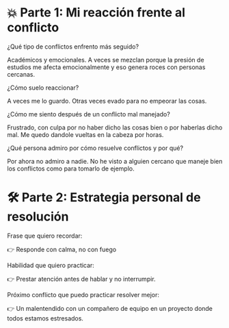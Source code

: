 # 💥 Parte 1: Mi reacción frente al conflicto

¿Qué tipo de conflictos enfrento más seguido?

Académicos y emocionales. A veces se mezclan porque la presión de estudios me afecta emocionalmente y eso genera roces con personas cercanas.

¿Cómo suelo reaccionar?

A veces me lo guardo. Otras veces evado para no empeorar las cosas.

¿Cómo me siento después de un conflicto mal manejado?

Frustrado, con culpa por no haber dicho las cosas bien o por haberlas dicho mal. Me quedo dandole vueltas en la cabeza por horas.

¿Qué persona admiro por cómo resuelve conflictos y por qué?

Por ahora no admiro a nadie. No he visto a alguien cercano que maneje bien los conflictos como para tomarlo de ejemplo.

# 🛠️ Parte 2: Estrategia personal de resolución

 Frase que quiero recordar:

👉 Responde con calma, no con fuego

Habilidad que quiero practicar:

👉 Prestar atención antes de hablar y no interrumpir.

Próximo conflicto que puedo practicar resolver mejor:

👉 Un malentendido con un compañero de equipo en un proyecto donde todos estamos estresados.
